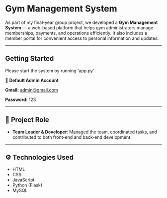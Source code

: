 # Gym Management System

As part of my final-year group project, we developed a **Gym Management System** — a web-based platform that helps gym administrators manage memberships, payments, and operations efficiently. It also includes a member portal for convenient access to personal information and updates.

---

## Getting Started

Please start the system by running 'app.py'

🔑 **Default Admin Account** 

**Gmail:** admin@gmail.com 

**Password:** 123

---

## 👥 Project Role

- **Team Leader & Developer**: Managed the team, coordinated tasks, and contributed to both front-end and back-end development.

---

## ⚙️ Technologies Used

- HTML  
- CSS  
- JavaScript  
- Python (Flask)  
- MySQL
